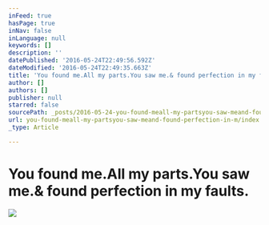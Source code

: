 ```yaml
---
inFeed: true
hasPage: true
inNav: false
inLanguage: null
keywords: []
description: ''
datePublished: '2016-05-24T22:49:56.592Z'
dateModified: '2016-05-24T22:49:35.663Z'
title: 'You found me.All my parts.You saw me.& found perfection in my faults.'
author: []
authors: []
publisher: null
starred: false
sourcePath: _posts/2016-05-24-you-found-meall-my-partsyou-saw-meand-found-perfection-in-m.md
url: you-found-meall-my-partsyou-saw-meand-found-perfection-in-m/index.html
_type: Article

---
```

# You found me.All my parts.You saw me.& found perfection in my faults.
![](https://the-grid-user-content.s3-us-west-2.amazonaws.com/a7c1aa99-61ec-46ab-bec0-aa8e4dbe13bf.jpg)